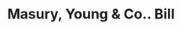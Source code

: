 ---
doi: 10.7916/D8D51ZXJ
date_other: '1880'
date_other_textual: 1880-1889
form: printed ephemera
genre:
- Invoices
name:
- Masury, Young & Co.
object_in_context_url: https://biggert.cul.columbia.edu/items/view/ave_biggert_00420
subject_hierarchical_geographic:
- Boston, Massachusetts, United States
subject_name:
- Masury, Young & Co.
title: Masury, Young & Co.. Bill
sort_title: Masury, Young & Co.. Bill
call_number: ave_biggert_00420
coordinates:
- 42.35805555555556,-71.06361111111111
pid: ave_biggert_00420
identifiers: ave_biggert_00420
thumbnail: https://derivativo-3.library.columbia.edu/iiif/2/ldpd:344147/full/!256,256/0/native.jpg
permalink: /biggert/ave_biggert_00420/
layout: iiif-image-page
---
